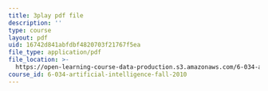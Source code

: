 ```yaml
---
title: 3play pdf file
description: ''
type: course
layout: pdf
uid: 16742d841abfdbf4820703f21767f5ea
file_type: application/pdf
file_location: >-
  https://open-learning-course-data-production.s3.amazonaws.com/6-034-artificial-intelligence-fall-2010/16742d841abfdbf4820703f21767f5ea_leXa7EKUPFk.pdf
course_id: 6-034-artificial-intelligence-fall-2010
---
```

